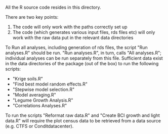 All the R source code resides in this directory.

There are two key points:
1) The code will only work with the paths correctly set up
2) The code (which generates various input files, rds files etc) will only work with the raw data put in the relevant data directories

To Run all analyses, including generation of rds files, the script "Run analyses.R" should be run.
"Run analyses.R", in turn, calls "All analyses.R"; individual analyses can be run separately from this file.
Sufficient data exist in the data directories of the package (out of the box) to run the following scripts:
* "Krige soils.R"
* "Find best model random effects.R"
* "Stepwise model selection.R"
* "Model averaging.R"
* "Legume Growth Analysis.R"
* "Correlations Analyses.R"

To run the scripts "Reformat raw data.R" and "Create BCI growth and light data.R" will require the plot census data to be retrieved from a data source (e.g. CTFS or Conditdatacenter).
